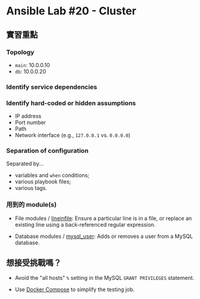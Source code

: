 Ansible Lab #20 - Cluster
===


## 實習重點

### Topology

- `main`: 10.0.0.10
- `db`: 10.0.0.20


### Identify service dependencies


### Identify hard-coded or hidden assumptions

- IP address
- Port number
- Path
- Network interface (e.g., `127.0.0.1` vs. `0.0.0.0`)



### Separation of configuration

Separated by...

- variables and `when` conditions;
- various playbook files;
- various tags.



### 用到的 module(s)

- File modules / [lineinfile](http://docs.ansible.com/ansible/lineinfile_module.html): Ensure a particular line is in a file, or replace an existing line using a back-referenced regular expression.

- Database modules / [mysql_user](http://docs.ansible.com/ansible/mysql_user_module.html): Adds or removes a user from a MySQL database.



## 想接受挑戰嗎？

- Avoid the "all hosts" `%` setting in the MySQL `GRANT PRIVILEGES` statement.

- Use [Docker Compose](https://github.com/docker/compose) to simplify the testing job.
